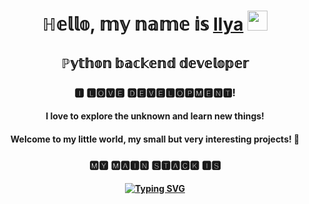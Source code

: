<h1 align="center">ℍ𝕖𝕝𝕝𝕠, 𝕞𝕪 𝕟𝕒𝕞𝕖 𝕚𝕤 <a href="https://github.com/Meatdam" target="_blank">Ilya</a> 
<img src="https://github.com/blackcater/blackcater/raw/main/images/Hi.gif" height="32"/></h1>
<h2 align="center">ℙ𝕪𝕥𝕙𝕠𝕟 𝕓𝕒𝕔𝕜𝕖𝕟𝕕 𝕕𝕖𝕧𝕖𝕝𝕠𝕡𝕖𝕣</h2>
<h3 align="center">🅸 🅻🅾🆅🅴 🅳🅴🆅🅴🅻🅾🅿🅼🅴🅽🆃!</h3>
<h4 align="center">I love to explore the unknown and learn new things!</h4> 
<h4 align="center">Welcome to my little world, my small but very interesting projects! 💖</h4>
<h3 align="center">🅼🆈 🅼🅰🅸🅽 🆂🆃🅰🅲🅺 🅸🆂</h3>
<h4 align="center"><a href="https://git.io/typing-svg"><img src="https://readme-typing-svg.herokuapp.com?font=Fira+Code&pause=1000&color=F7A881&width=435&lines=𝔻𝕛𝕒𝕟𝕘𝕠%2C+𝔻𝕛𝕒𝕟𝕘𝕠+ℝ𝔼𝕊𝕋+𝕗𝕣𝕒𝕞𝕖𝕨𝕠𝕣𝕜%2C+𝔽𝕒𝕤𝕥𝔸𝕡𝕚" alt="Typing SVG" /></a></h4>


<!--ℙ𝕪𝕥𝕙𝕠𝕟 𝔻𝕛𝕒𝕟𝕘𝕠, 𝔻𝕛𝕒𝕟𝕘𝕠 ℝ𝔼𝕊𝕋 𝕗𝕣𝕒𝕞𝕖𝕨𝕠𝕣𝕜
**Meatdam/Meatdam** is a ✨ _special_ ✨ repository because its `README.md` (this file) appears on your GitHub profile.

Here are some ideas to get you started:

- 🔭 I’m currently working on ...
- 🌱 I’m currently learning ...
- 👯 I’m looking to collaborate on ...
- 🤔 I’m looking for help with ...
- 💬 Ask me about ...
- 📫 How to reach me: ...
- 😄 Pronouns: ...
- ⚡ Fun fact: ...
-->
